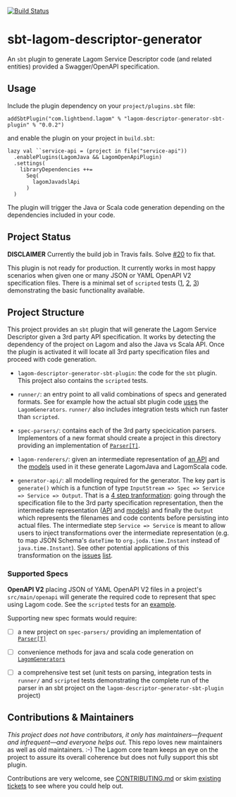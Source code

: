 [![Build Status](https://travis-ci.org/lagom/sbt-lagom-descriptor-generator.svg?branch=master)](https://travis-ci.org/lagom/sbt-lagom-descriptor-generator)

# sbt-lagom-descriptor-generator

An `sbt` plugin to generate Lagom Service Descriptor code (and related entities) provided a Swagger/OpenAPI specification.

Usage
-----

Include the plugin dependency on your `project/plugins.sbt` file:

```
addSbtPlugin("com.lightbend.lagom" % "lagom-descriptor-generator-sbt-plugin" % "0.0.2")
```

and enable the plugin on your project in `build.sbt`:

```
lazy val ``service-api = (project in file("service-api"))
  .enablePlugins(LagomJava && LagomOpenApiPlugin)
  .settings(
    libraryDependencies ++=
      Seq(
        lagomJavadslApi
      )
  )
```

The plugin will trigger the Java or Scala code generation depending on the dependencies included in your code.



Project Status
--------------

**DISCLAIMER** Currently the build job in Travis fails. Solve [#20](https://github.com/lagom/sbt-lagom-descriptor-generator/issues/20) to fix that.

This plugin is not ready for production. It currently works in most happy scenarios when given one or many JSON or YAML OpenAPI V2 specification files. There is a minimal set of `scripted` tests ([1](https://github.com/lagom/sbt-lagom-descriptor-generator/blob/master/lagom-descriptor-generator-sbt-plugin/src/sbt-test/plugin/petstore-java/test), [2](https://github.com/lagom/sbt-lagom-descriptor-generator/blob/master/lagom-descriptor-generator-sbt-plugin/src/sbt-test/plugin/multiclient-java/test), [3](https://github.com/lagom/sbt-lagom-descriptor-generator/blob/master/lagom-descriptor-generator-sbt-plugin/src/sbt-test/plugin/petstore-scala/test)) demonstrating the basic functionality available.


Project Structure
--------------

This project provides an `sbt` plugin that will generate the Lagom Service Descriptor given a 3rd party API specification. It works by detecting the dependency of the project on Lagom and also the Java vs Scala API. Once the plugin is activated it will locate all 3rd party specification files and proceed with code generation.

 * `lagom-descriptor-generator-sbt-plugin`: the code for the `sbt` plugin. This project also contains the `scripted` tests.

 * `runner/`: an entry point to all valid combinations of specs and generated formats. See for example how the actual sbt plugin code [uses](https://github.com/lagom/sbt-lagom-descriptor-generator/blob/b6f4f9eae39f949580a81feab8671303c0b70561/lagom-descriptor-generator-sbt-plugin/src/main/scala/com/lightbend/lagom/spec/sbt/LagomOpenApiGenerator.scala#L51-L59) the `LagomGenerators`. `runner/` also includes integration tests which run faster than `scripted`.

 * `spec-parsers/`: contains each of the 3rd party specicication parsers. Implementors of a new format should create a project in this directory providing an implementation of [`Parser[T]`](https://github.com/lagom/sbt-lagom-descriptor-generator/blob/c68e929840cbbd025a23e36519f070b93cf95d9a/generator-api/src/main/scala/com/lightbend/lagom/spec/parser/SpecParser.scala#L14-L25).

 * `lagom-renderers/`: given an intermediate representation of [an API](https://github.com/lagom/sbt-lagom-descriptor-generator/blob/master/generator-api/src/main/scala/com/lightbend/lagom/spec/model/DescriptorModelling.scala#L6-L52) and the [models](https://github.com/lagom/sbt-lagom-descriptor-generator/blob/master/generator-api/src/main/scala/com/lightbend/lagom/spec/model/Type.scala#L6-L25) used in it these generate LagomJava and LagomScala code.

 * `generator-api/`: all modelling required for the generator. The key part is `generate()` which is a function of type `InputStream => Spec => Service => Service => Output`. That is a [4 step tranformation](https://github.com/lagom/sbt-lagom-descriptor-generator/blob/c68e929840cbbd025a23e36519f070b93cf95d9a/generator-api/src/main/scala/com/lightbend/lagom/spec/LagomGenerator.scala#L26-L36): going through the specification file to the 3rd party specification representation, then the intermediate representation ([API](https://github.com/lagom/sbt-lagom-descriptor-generator/blob/master/generator-api/src/main/scala/com/lightbend/lagom/spec/model/DescriptorModelling.scala#L6-L52) and [models](https://github.com/lagom/sbt-lagom-descriptor-generator/blob/master/generator-api/src/main/scala/com/lightbend/lagom/spec/model/Type.scala#L6-L25)) and finally the `Output` which represents the filenames and code contents before persisting into actual files. The intermediate step `Service => Service` is meant to allow users to inject transformations over the 
intermediate representation (e.g. to map JSON Schema's `dateTime` to `org.joda.time.Instant` instead of `java.time.Instant`). See other potential applications of this transformation on the [issues](https://github.com/lagom/sbt-lagom-descriptor-generator/issues/25) [list](https://github.com/lagom/sbt-lagom-descriptor-generator/issues/24).


### Supported Specs

**OpenAPI V2** placing JSON of YAML OpenAPI V2 files in a project's `src/main/openapi` will generate the required code to represent that spec using Lagom code. See the `scripted` tests for an [example](https://github.com/lagom/sbt-lagom-descriptor-generator/blob/1c312cee7e2aa61fd4206b277d87d15309c5d2dd/lagom-descriptor-generator-sbt-plugin/src/sbt-test/plugin/multiclient-java/dummy-impl/src/main/openapi/swagger1.yaml#L27-L26).

Supporting new spec formats would require:

 - [ ] a new project on `spec-parsers/` providing an implementation of [`Parser[T]`](https://github.com/lagom/sbt-lagom-descriptor-generator/blob/c68e929840cbbd025a23e36519f070b93cf95d9a/generator-api/src/main/scala/com/lightbend/lagom/spec/parser/SpecParser.scala#L14-L25)
 - [ ] convenience methods for java and scala code generation on [`LagomGenerators`](https://github.com/lagom/sbt-lagom-descriptor-generator/blob/c68e929840cbbd025a23e36519f070b93cf95d9a/runner/src/main/scala/com/lightbend/lagom/spec/LagomGenerators.scala#L12)
 - [ ] a comprehensive test set (unit tests on parsing, integration tests in `runner/` and `scripted` tests demonstrating the complete run of the parser in an sbt project on the `lagom-descriptor-generator-sbt-plugin` project)


Contributions & Maintainers
---------------------------

*This project does not have contributors, it only has maintainers—frequent and infrequent—and everyone helps out.*
This repo loves new maintainers as well as old maintainers. :-)
The Lagom core team keeps an eye on the project to assure its overall coherence but does not fully support this sbt plugin.

Contributions are very welcome, see [CONTRIBUTING.md](https://github.com/lagom/sbt-lagom-descriptor-generator/blob/master/CONTRIBUTING.md) or skim [existing tickets](https://github.com/lagom/sbt-lagom-descriptor-generator/issues) to see where you could help out.
